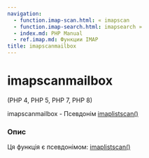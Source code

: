 ```yaml
---
navigation:
  - function.imap-scan.html: « imapscan
  - function.imap-search.html: imapsearch »
  - index.md: PHP Manual
  - ref.imap.md: Функции IMAP
title: imapscanmailbox
---
```

# imapscanmailbox

(PHP 4, PHP 5, PHP 7, PHP 8)

imapscanmailbox - Псевдонім [imaplistscan()](function.imap-listscan.html)

### Опис

Ця функція є псевдонімом: [imaplistscan()](function.imap-listscan.html)
